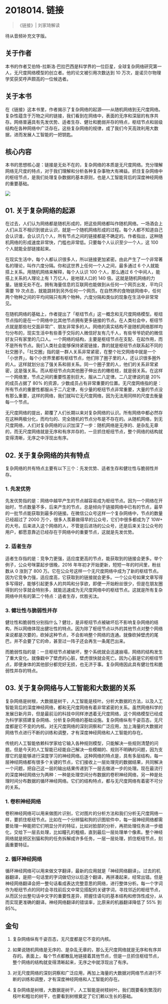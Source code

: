 # 2018014. 链接
> 《链接》| 刘家琦解读

待从音频补充文字版。

## 关于作者

本书的作者艾伯特-拉斯洛·巴拉巴西是科学界的一位巨星，全球复杂网络研究第一人，无尺度网络模型的创立者。他的论文被引用次数达到 10 万次，是诺贝尔物理学奖获奖呼声颇高的一位候选者。

## 关于本书

在《链接》这本书里，作者揭示了复杂网络的起源——从随机网络到无尺度网络。复杂性蕴含于万物之间的链接，我们看到在网络中，表面的无序和深层的有序共存。网络普遍具有先发优势、适者生存、健壮和脆弱并存的特点，枢纽节点和层级结构在各种网络中广泛存在。这些复杂网络的规律，成了我们今天高效利用大数据，进而发展人工智能的一把钥匙。

## 核心内容

本书的思想核心是：链接是无处不在的，复杂网络的本质是无尺度网络。充分理解网络无尺度的特点，对于我们理解和分析各种复杂事物大有裨益。抓住复杂网络中的枢纽节点，是我们处理复杂数据的基本原则，也是人工智能背后的深度神经网络的重要基础。

![](https://raw.githubusercontent.com/dalong0514/selfstudy/master/图片链接/听书/2018014.jpg)

## 01. 关于复杂网络的起源

在过去，人们认为网络都是随机形成的，把这些网络都叫作随机网络。一场酒会上人们从互不相识到彼此认识，就是一个随机网络形成的过程。每个人都不知道自己会认识谁，会认识几个人，所有节点之间的链接都是不确定的。作者指出，这种随机网络的形成速度非常快，门槛也非常低。只要每个人认识至少一个人，这 100 个人就能全部链接起来。

在现实生活中，每个人都认识很多人，所以链接更加紧密。由此产生了一个非常著名的理论，叫作六度分隔。你和这世界上任何一个人之间，最多通过 6 个人就能搭上关系。用随机网络来解释，每个人认识 100 个人，那么通过 6 个中间人，能搭上关系的人理论上有 1 万亿人，是地球人口的 140 倍。这就是随机网络的力量。链接无处不在。拥有海量信息的互联网也能做到从任何一个网页出发，平均只需要 19 次点击，就能跳转到另外任何一个网页。在自然界的食物链网络中，任何两个物种之间的平均间隔只有两个物种。六度分隔和类似的现象在生活中非常常见。

在随机网络的基础上，作者提出了「枢纽节点」这一概念和无尺度网络模型。枢纽节点指的是在一个网络中比其他节点拥有更多链接的节点。在人类社会中，枢纽节点就是那些社交面非常广、朋友非常多的人。网络的真实结构不是随机网络那样均匀分布的，现实生活中有些善于交际的人微信好友有几千人，有些爷爷奶奶的微信好友只有家里的几口人。一个网络的结构，主要是枢纽节点在支配、在起作用，而不是所有节点。我们人类社会能够保持紧密链接，靠的就是枢纽节点联系起不同的社交圈子。「社交圈」指的是一群人关系非常紧密，在整个社交网络中就是一个「小世界」，每个小世界里都有枢纽节点，他们除了圈子里的人，还认识很多圈外的人。这样就划分出了强关系和弱关系。同一个圈子里的人，他们的关系非常紧密，这是强关系。而从枢纽节点向其他圈子伸出去的橄榄枝，就是弱关系。在这样一个网络里，节点之间的重要性差别巨大，服从二八定律。二八定律说的是 20% 的成员占据了 80% 的资源，少数成员占有非常重要的位置。无尺度网络指的是：所有节点的重要性都服从于二八定律，有少量的枢纽节点非常重要，大量的节点没有那么重要，这样的网络，我们就叫它无尺度网络，因为无法用同样的尺度去衡量每一个节点。

无尺度网络的提出，颠覆了人们长期以来对复杂网络的认识。所有网络中都必然存在这种两极分化，而均匀的、完全随机的节点分布是不存在的。从随机网络，到无尺度网络，人们对复杂网络的认识加深了一步：随机网络是无序的、是杂乱无章的，而无尺度网络就是无序和有序并存的，一旦抓住枢纽节点，整个网络的结构就变得清晰，无序之中浮现出有序。

## 02. 关于复杂网络的共有特点

复杂网络的共有特点主要有以下三个：先发优势、适者生存和健壮性与脆弱性并存。

### 1. 先发优势

先发优势指的是：网络中越早产生的节点越容易成为枢纽节点。因为一个网络在开始时，节点数量不多，后来产生的节点，总是倾向于链接网络中已有的节点，最早的一批节点能获取到最多的链接。在微信公众号这样一个复杂网络中，节点的数量已经超过了 2000 万个，很多人羡慕做得早的公众号，它们中很多都成为了 10W+ 的大号。后来进入这个网络的人，不管是后进场的公众号，还是后来关注公众号的用户，都愿意靠近已经存在于网络中的重要节点，这就是先发优势。

### 2. 适者生存

适者生存指的是：竞争力更强，适应度更高的节点，能获取到的链接会更多。举个例子，公众号咪蒙起步很晚，2016 年年初才开始更新，短短一年的时间里，粉丝数从 0 涨到了 800 万。它在公众号这样一个无尺度网络中成为了新的枢纽节点。因为它竞争力强，适应度高，它获取到的链接就会更多。一个公众号如果文章写得多写得好，能够引起更多人的共鸣和分享欲，即便一开始粉丝很少，但是在朋友圈得到的分享就会特别多，就能迅速成为无尺度网络中的枢纽节点。这就是所有复杂网络中共有的第二个特点：适者生存，优胜劣汰。

### 3. 健壮性与脆弱性并存

健壮性和脆弱性分别指什么？健壮，是非枢纽节点被破坏后不影响复杂网络的结构，所以网络体现出健壮性的特点。因为除了枢纽节点以外的其他节点对整个网络来说都是次要的，砍掉这种节点，不会影响整个网络的连通。就像砍掉壁虎的尾巴，并不会要了它的命，甚至过一阵子还会再生一条尾巴出来。

而脆弱性指的是：一旦枢纽节点被破坏，整个系统就会迅速崩塌，网络的结构发生了重大变化。就像戳中了壁虎的心脏，壁虎很快就会死亡。因为心脏是它的枢纽节点，即便身体的其他部分都完好无损，也无济于事。复杂网络因此具有健壮性和脆弱性并存的特点。

## 03. 关于复杂网络与人工智能和大数据的关系

复杂网络是树根，大数据是树干，人工智能是枝叶。分析大数据的方法，以及人工智能背后的深度神经网络，都和无尺度网络有着非常紧密的关系。虽然网络科学的发展日新月异，但是最前沿的科技中同样渗透着无尺度网络，这个网络模型已经成为科学家搭建复杂网络、分析复杂网络的基础设施。复杂网络纵有千姿百态，无尺度都是它不变的内核。对无尺度网络的深刻洞察和广泛应用，加上海量的大数据对网络节点进行不断的训练和调整，才有深度神经网络和人工智能的存在。

传统的人工智能依赖科学家给它输入各种规则模型，只能解决一些规则清楚的问题。但是今天的人工智能已经能自己解决一些模糊的、规则不明确的问题，因为支撑它的是能够进行深度学习的神经网络。这种网络的特点是，具有多层结构，每一层神经网络都有很多个关键的节点，它们接收上一层处理完的数据结果，共同解决一个问题，把自己这一层的输出结果传递到下一层去做进一步的处理。现在最流行的深度神经网络分为两种：一种是处理空间分布数据的卷积神经网络，另一种是处理时间分布数据的循环神经网络。它们的结构特点，都与无尺度网络有着密不可分的关系。

### 1. 卷积神经网络

卷积神经网络可以用来做图片识别，它对图片的分析方法和我们分析无尺度网络一样，要抓住枢纽节点。比如在一个分辨猫和狗的识图软件中，每一层神经网络都需要处理一种能把它们明显分开的特征，比如对脸部的分析，再把处理任务进一步细化，交给下一层去处理，比如瞳孔的粗细，直到最后一层处理单个像素。整个神经网络就是把区别猫和狗的任务拆解成许多任务，一层一层处理，抓住枢纽节点，刻画重要特征。

### 2. 循环神经网络

循环神经网络可以用来做文字翻译，最新的应用就是「神经网络翻译」。过去的机器翻译，是把一句话里的字词做切分以后逐个翻译，再拼凑起来，经常出错。但是神经网络翻译会把一整句话看成表达完整意思的网络，进行整体分析。每一个字词作为枢纽节点的同时会寻找前后文中常见搭配的关键字词，寻找邻近的枢纽节点，从而区分出整句话中文字的重要性差异，把握住语句的基本结构和修饰性成分，从而实现更准确的翻译。神经网络翻译的错误率，比原来的机器翻译降低了 55% 到 85%。

## 金句

1. 复杂网络纵有千姿百态，无尺度都是它不变的内核。

2. 如果说随机网络是无序的、是杂乱无章的，那么无尺度网络就是无序和有序并存的。表面上，每个节点都散乱地链接着其他节点，但是一旦抓住枢纽节点，整个网络的结构就变得清晰起来，无序之中就浮现出了有序。

3. 对无尺度网络的深刻洞察和广泛应用，再加上海量的大数据对网络节点进行不断的训练和调整，才有深度神经网络和人工智能的存在。

4. 复杂网络是树根，大数据是树干，人工智能是树枝树叶。我们既要看到繁茂的枝叶和粗壮的树干，也要看到树根奠定了它们赖以生长的基础。

